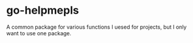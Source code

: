 # go-helpmepls
A common package for various functions I uesed for projects, but I only want to use one package.

